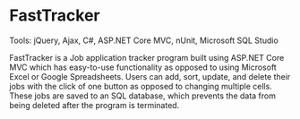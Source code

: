 # FastTracker

Tools: jQuery, Ajax, C#, ASP.NET Core MVC, nUnit, Microsoft SQL Studio

FastTracker is a Job application tracker program built using ASP.NET Core MVC which has easy-to-use functionality as opposed to using Microsoft Excel or Google Spreadsheets. Users can add, sort, update, and delete their jobs with the click of one button as opposed to changing multiple cells. These jobs are saved to an SQL database, which prevents the data from being deleted after the program is terminated. 
